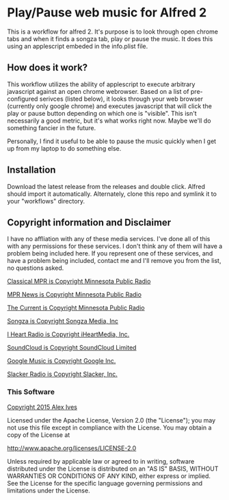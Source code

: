 # Play/Pause web music for Alfred 2
This is a workflow for alfred 2. It's purpose is to look through open chrome tabs and when it finds a songza tab, play or pause the music. It does this using an applescript embeded in the info.plist file.

## How does it work?
This workflow utilizes the ability of applescript to execute arbitrary javascript against an open chrome webrowser. 
Based on a list of pre-configured serivces (listed below), it looks through your web browser (currently only google chrome) and executes javascript that will click the play or pause button depending on which one is "visible". This isn't necessarily a good metric, but it's what works right now. Maybe we'll do something fancier in the future.

Personally, I find it useful to be able to pause the music quickly when I get up from my laptop to do something else.

## Installation
Download the latest release from the releases and double click. Alfred should import it automatically. Alternately, clone this repo and symlink it to your "workflows" directory.

## Copyright information and Disclaimer
I have no affliation with any of these media services. I've done all of this with any permissions for these services. I don't think any of them will have a problem being included here. If you represent one of these services, and have a problem being included, contact me and I'll remove you from the list, no questions asked.

[Classical MPR is Copyright Minnesota Public Radio](http://classicalmpr.org)

[MPR News is Copyright Minnesota Public Radio](http://mprnews.org)

[The Current is Copyright Minnesota Public Radio](http://thecurrent.org)

[Songza is Copyright Songza Media, Inc](http://songza.com)

[I Heart Radio is Copyright iHeartMedia, Inc.](http://iheart.com)

[SoundCloud is Copyright SoundCloud Limited](http://soundcloud.com)

[Google Music is Copyright Google Inc.](http://google.com)

[Slacker Radio is Copyright Slacker, Inc.](http://slacker.com)

### This Software

[Copyright 2015 Alex Ives](http://alex.ives.mn)

Licensed under the Apache License, Version 2.0 (the "License");
you may not use this file except in compliance with the License.
You may obtain a copy of the License at

 http://www.apache.org/licenses/LICENSE-2.0

Unless required by applicable law or agreed to in writing, software
distributed under the License is distributed on an "AS IS" BASIS,
WITHOUT WARRANTIES OR CONDITIONS OF ANY KIND, either express or implied.
See the License for the specific language governing permissions and
limitations under the License.